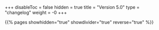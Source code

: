 +++
disableToc = false
hidden = true
title = "Version 5.0"
type = "changelog"
weight = -0
+++

{{% pages showhidden="true" showdivider="true" reverse="true" %}}
